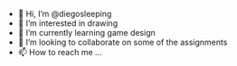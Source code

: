 - 👋 Hi, I’m @diegosleeping
- 👀 I’m interested in drawing
- 🌱 I’m currently learning game design
- 💞️ I’m looking to collaborate on some of the assignments
- 📫 How to reach me ...

<!---
diegosleeping/diegosleeping is a ✨ special ✨ repository because its `README.md` (this file) appears on your GitHub profile.
You can click the Preview link to take a look at your changes.
--->
